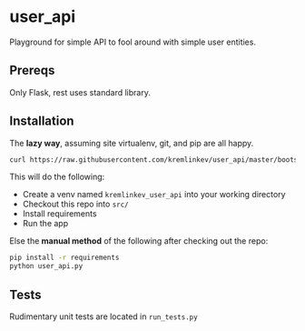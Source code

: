 user_api
========

Playground for simple API to fool around with simple user entities.

Prereqs
-------

Only Flask, rest uses standard library.


Installation
------------

The **lazy way**, assuming site virtualenv, git, and pip are all happy.

```bash
curl https://raw.githubusercontent.com/kremlinkev/user_api/master/bootstrap.sh | bash
```
This will do the following:

- Create a venv named ```kremlinkev_user_api``` into your working directory
- Checkout this repo into ```src/```
- Install requirements
- Run the app

Else the **manual method** of the following after checking out the repo:
```bash
pip install -r requirements
python user_api.py
```

Tests
-----

Rudimentary unit tests are located in ```run_tests.py```

